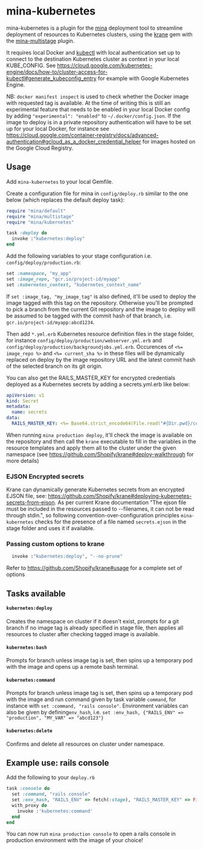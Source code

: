 # mina-kubernetes
 mina-kubernetes is a plugin for the [mina](https://github.com/mina-deploy/mina) deployment tool to streamline deployment of resources to Kubernetes clusters, using the [krane](https://github.com/Shopify/krane) gem with the [mina-multistage](https://github.com/endoze/mina-multistage) plugin.

It requires local Docker and [kubectl](https://cloud.google.com/kubernetes-engine/docs/quickstart) with local authentication set up to connect to the destination Kubernetes cluster as context in your local KUBE_CONFIG. See https://cloud.google.com/kubernetes-engine/docs/how-to/cluster-access-for-kubectl#generate_kubeconfig_entry for example with Google Kubernetes Engine.

NB: `docker manifest inspect` is used to check whether the Docker image with requested tag is available. At the time of writing this is still an experimental feature that needs to be enabled in your local Docker config by adding `"experimental": "enabled"` to `~/.docker/config.json`.
If the image to deploy is in a private repository authentication will have to be set up for your local Docker, for instance see https://cloud.google.com/container-registry/docs/advanced-authentication#gcloud_as_a_docker_credential_helper for images hosted on the Google Cloud Registry.

## Usage

Add `mina-kubernetes` to your local Gemfile.

Create a configuration file for mina in `config/deploy.rb` similar to the one below (which replaces the default deploy task):
```ruby
require "mina/default"
require "mina/multistage"
require "mina/kubernetes"

task :deploy do
  invoke :"kubernetes:deploy"
end
```

Add the following variables to your stage configuration i.e. `config/deploy/production.rb`:
```ruby
set :namespace, "my_app"
set :image_repo, "gcr.io/project-id/myapp"
set :kubernetes_context, "kubernetes_context_name"
```

If `set :image_tag, "my_image_tag"` is also defined, it'll be used to deploy the image tagged with this tag on the repository. Otherwise you'll be prompted to pick a branch from the current Git repository and the image to deploy will be assumed to be tagged with the commit hash of that branch, i.e. `gcr.io/project-id/myapp:abcd1234`.

Then add `*.yml.erb` Kubernetes resource definition files in the stage folder, for instance `config/deploy/production/webserver.yml.erb` and `config/deploy/production/backgroundjobs.yml.erb`. Occurences of `<%= image_repo %>` and `<%= current_sha %>` in these files will be dynamically replaced on deploy by the image repository URL and the latest commit hash of the selected branch on its git origin.

You can also get the RAILS_MASTER_KEY for encrypted credentials deployed as a Kubernetes secrets by adding a secrets.yml.erb like below:
```yml
apiVersion: v1
kind: Secret
metadata:
  name: secrets
data:
  RAILS_MASTER_KEY: <%= Base64.strict_encode64(File.read("#{Dir.pwd}/config/credentials/production.key").strip) %>
```

When running `mina production deploy`, it'll check the image is available on the repository and then call the `krane` executable to fill in the variables in the resource templates and apply them all to the cluster under the given namespace (see https://github.com/Shopify/krane#deploy-walkthrough for more details)

### EJSON Encrypted secrets

Krane can dynamically generate Kubernetes secrets from an encrypted EJSON file, see: https://github.com/Shopify/krane#deploying-kubernetes-secrets-from-ejson. As per current Krane documentation "The ejson file must be included in the resources passed to --filenames, it can not be read through stdin.", so
following convention-over-configuration principles `mina-kubernetes` checks for the presence of a file named `secrets.ejson` in the stage folder and uses it if available.

### Passing custom options to krane

```ruby
  invoke :"kubernetes:deploy", "--no-prune"
```

Refer to https://github.com/Shopify/krane#usage for a complete set of options

## Tasks available

#### `kubernetes:deploy`

Creates the namespace on cluster if it doesn't exist, prompts for a git branch if no image tag is already specified in stage file, then applies all resources to cluster after checking tagged image is available.

#### `kubernetes:bash`

Prompts for branch unless image tag is set, then spins up a temporary pod with the image and opens up a remote bash terminal.

#### `kubernetes:command`

Prompts for branch unless image tag is set, then spins up a temporary pod with the image and run command given by task variable `command`, for instance with `set :command, "rails console"`. Environment variables can also be given by defining`env_hash`, i.e. `set :env_hash, {"RAILS_ENV" => "production", "MY_VAR" => "abcd123"}`

#### `kubernetes:delete`

Confirms and delete all resources on cluster under namespace.

## Example use: rails console

Add the following to your `deploy.rb`
``` ruby
task :console do
  set :command, "rails console"
  set :env_hash, "RAILS_ENV" => fetch(:stage), "RAILS_MASTER_KEY" => File.read("#{Dir.pwd}/config/credentials/#{fetch(:stage)}.key").strip
  with_proxy do
    invoke :'kubernetes:command'
  end
end
```
You can now run `mina production console` to open a rails console in production environment with the image of your choice!
